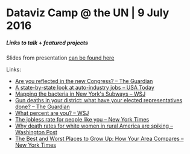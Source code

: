 # Dataviz Camp @ the UN | 9 July 2016
##### Links to talk + featured projects

Slides from presentation [can be found here](https://docs.google.com/presentation/d/163Nh4Hbc109HoSVtCMKd5pwkKsTxPpPWihFz29hptzM/edit?usp=sharing)

Links:

- [Are you reflected in the new Congress? – The Guardian](http://www.theguardian.com/us-news/ng-interactive/2014/nov/06/-sp-congress-diversity-women-race-lgbt-are-you-represented)
- [A state-by-state look at auto-industry jobs – USA Today](http://usatoday30.usatoday.com/money/autos/2008-12-04-auto-workers-by-state_N.htm)
- [Mapping the bacteria in New York's Subways – WSJ](http://graphics.wsj.com/patho-map/?sel=stn_311)
- [Gun deaths in your district: what have your elected representatives done? – The Guardian](http://www.theguardian.com/us-news/ng-interactive/2015/dec/14/gun-control-laws-congress-shooting-deaths-nra-lobby-campaign-donations)
- [What percent are you? – WSJ](http://blogs.wsj.com/economics/2011/10/19/what-percent-are-you/)
- [The jobless rate for people like you – New York Times](http://www.nytimes.com/interactive/2009/11/06/business/economy/unemployment-lines.html?_r=0)
- [Why death rates for white women in rural America are spiking – Washington Post](https://www.washingtonpost.com/graphics/national/white-death/)
- [The Best and Worst Places to Grow Up: How Your Area Compares – New York Times](http://www.nytimes.com/interactive/2015/05/03/upshot/the-best-and-worst-places-to-grow-up-how-your-area-compares.html)
